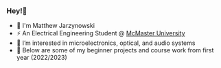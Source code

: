 ### Hey!👋

- 💬 I'm Matthew Jarzynowski
- ⚡ An Electrical Engineering Student @ [McMaster University](https://www.eng.mcmaster.ca/ece/)
- 💾 I’m interested in microelectronics, optical, and audio systems
- 📝 Below are some of my beginner projects and course work from first year (2022/2023)
